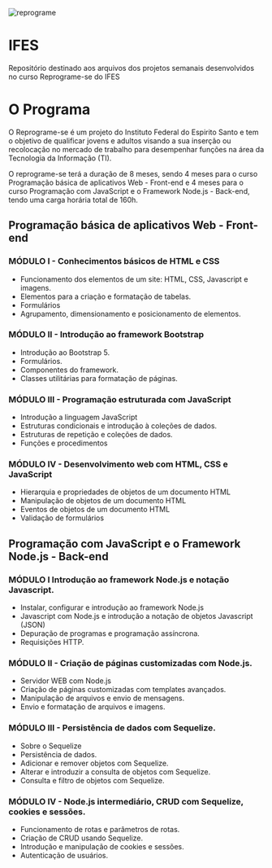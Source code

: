 



![reprograme](https://user-images.githubusercontent.com/113651285/206615549-4bdc4605-7d29-4fbe-aa7f-31e8dd02edf3.png)









# IFES
Repositório destinado aos arquivos dos projetos semanais desenvolvidos no curso Reprograme-se do IFES
# O Programa

O Reprograme-se é um projeto do Instituto Federal do Espirito Santo e tem o objetivo de qualificar jovens e adultos visando a sua inserção ou recolocação no mercado de trabalho para desempenhar funções na área da Tecnologia da Informação (TI).

O reprograme-se terá a duração de 8 meses, sendo 4 meses para o curso Programação básica de aplicativos Web - Front-end e 4 meses para o curso Programação com JavaScript e o Framework Node.js - Back-end, tendo uma carga horária total de 160h.


## Programação básica de aplicativos Web - Front-end
### MÓDULO I - Conhecimentos básicos de HTML e CSS

* Funcionamento dos elementos de um site: HTML, CSS, Javascript e imagens.
* Elementos para a criação e formatação de tabelas.
* Formulários
* Agrupamento, dimensionamento e posicionamento de elementos.

### MÓDULO II - Introdução ao framework Bootstrap

* Introdução ao Bootstrap 5.
* Formulários.
* Componentes do framework.
* Classes utilitárias para formatação de páginas.

### MÓDULO III - Programação estruturada com JavaScript
* Introdução a linguagem JavaScript
* Estruturas condicionais e introdução à coleções de dados.
* Estruturas de repetição e coleções de dados.
* Funções e procedimentos

### MÓDULO IV - Desenvolvimento web com HTML, CSS e JavaScript
* Hierarquia e propriedades de objetos de um documento HTML
* Manipulação de objetos de um documento HTML
* Eventos de objetos de um documento HTML
* Validação de formulários

## Programação com JavaScript e o Framework Node.js - Back-end

### MÓDULO I Introdução ao framework Node.js e notação Javascript.

* Instalar, configurar e introdução ao framework Node.js
* Javascript com Node.js e introdução a notação de objetos Javascript (JSON)
* Depuração de programas e programação assíncrona.
* Requisições HTTP.

### MÓDULO II - Criação de páginas customizadas com Node.js.

* Servidor WEB com Node.js
* Criação de páginas customizadas com templates avançados.
* Manipulação de arquivos e envio de mensagens.
* Envio e formatação de arquivos e imagens.

### MÓDULO III - Persistência de dados com Sequelize.

* Sobre o Sequelize
* Persistência de dados.
* Adicionar e remover objetos com Sequelize.
* Alterar e introduzir a consulta de objetos com Sequelize.
* Consulta e filtro de objetos com Sequelize.

### MÓDULO IV - Node.js intermediário, CRUD com Sequelize, cookies e sessões.

* Funcionamento de rotas e parâmetros de rotas.
* Criação de CRUD usando Sequelize.
* Introdução e manipulação de cookies e sessões.
* Autenticação de usuários.

